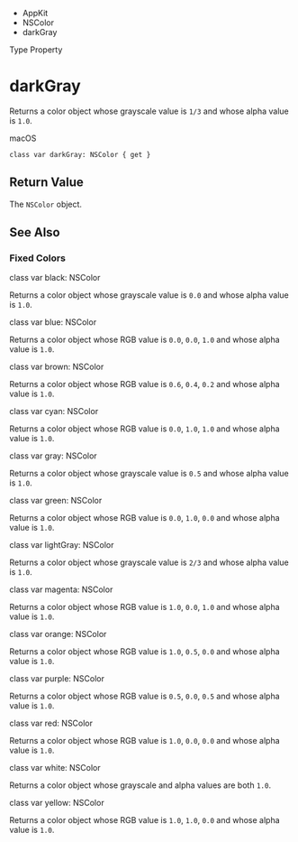 

- AppKit
- NSColor
-  darkGray 

Type Property

# darkGray

Returns a color object whose grayscale value is `1/3` and whose alpha value is `1.0`.

macOS

``` source
class var darkGray: NSColor { get }
```

## Return Value

The `NSColor` object.

## See Also

### Fixed Colors

class var black: NSColor

Returns a color object whose grayscale value is `0.0` and whose alpha value is `1.0`.

class var blue: NSColor

Returns a color object whose RGB value is `0.0`, `0.0`, `1.0` and whose alpha value is `1.0`.

class var brown: NSColor

Returns a color object whose RGB value is `0.6`, `0.4`, `0.2` and whose alpha value is `1.0`.

class var cyan: NSColor

Returns a color object whose RGB value is `0.0`, `1.0`, `1.0` and whose alpha value is `1.0`.

class var gray: NSColor

Returns a color object whose grayscale value is `0.5` and whose alpha value is `1.0`.

class var green: NSColor

Returns a color object whose RGB value is `0.0`, `1.0`, `0.0` and whose alpha value is `1.0`.

class var lightGray: NSColor

Returns a color object whose grayscale value is `2/3` and whose alpha value is `1.0`.

class var magenta: NSColor

Returns a color object whose RGB value is `1.0`, `0.0`, `1.0` and whose alpha value is `1.0`.

class var orange: NSColor

Returns a color object whose RGB value is `1.0`, `0.5`, `0.0` and whose alpha value is `1.0`.

class var purple: NSColor

Returns a color object whose RGB value is `0.5`, `0.0`, `0.5` and whose alpha value is `1.0`.

class var red: NSColor

Returns a color object whose RGB value is `1.0`, `0.0`, `0.0` and whose alpha value is `1.0`.

class var white: NSColor

Returns a color object whose grayscale and alpha values are both `1.0`.

class var yellow: NSColor

Returns a color object whose RGB value is `1.0`, `1.0`, `0.0` and whose alpha value is `1.0`.

